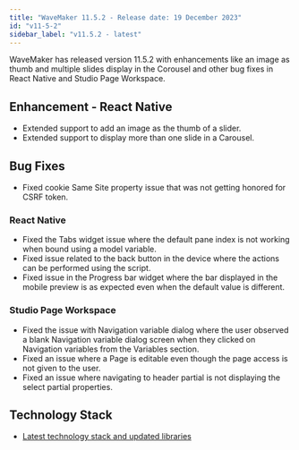 ```yaml
---
title: "WaveMaker 11.5.2 - Release date: 19 December 2023"
id: "v11-5-2"
sidebar_label: "v11.5.2 - latest"
---
```


WaveMaker has released version 11.5.2 with enhancements like an image as thumb and multiple slides display in the Corousel and other bug fixes in React Native and Studio Page Workspace.

## Enhancement - React Native

- Extended support to add an image as the thumb of a slider.
- Extended support to display more than one slide in a Carousel.

## Bug Fixes

- Fixed cookie Same Site property issue that was not getting honored for CSRF token.

### React Native

- Fixed the Tabs widget issue where the default pane index is not working when bound using a model variable.
- Fixed issue related to the back button in the device where the actions can be performed using the script.
- Fixed issue in the Progress bar widget where the bar displayed in the mobile preview is as expected even when the default value is different.

### Studio Page Workspace

- Fixed the issue with Navigation variable dialog where the user observed a blank Navigation variable dialog screen when they clicked on Navigation variables from the Variables section.
- Fixed an issue where a Page is editable even though the page access is not given to the user.
- Fixed an issue where navigating to header partial is not displaying the select partial properties.

## Technology Stack

- [Latest technology stack and updated libraries](/learn/wavemaker-release-notes#technology-stack)
